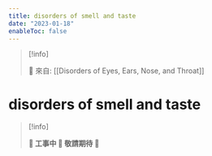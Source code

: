 ```yaml
---
title: disorders of smell and taste
date: "2023-01-18"
enableToc: false
---
```


> [!info]
>
> 🌱 來自: [[Disorders of Eyes, Ears, Nose, and Throat]]

# disorders of smell and taste

> [!info]
>
> **👷 工事中 🌱 敬請期待 🚧**


